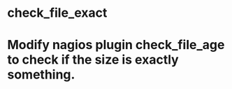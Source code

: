 # check_file_exact
# Modify nagios plugin check_file_age to check if the size is exactly something.
